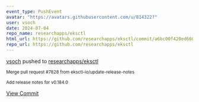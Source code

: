 ```yaml
---
event_type: PushEvent
avatar: "https://avatars.githubusercontent.com/u/814322?"
user: vsoch
date: 2024-07-04
repo_name: researchapps/eksctl
html_url: https://github.com/researchapps/eksctl/commit/a6bc00f420ed660070285602c5e07110640e5f56
repo_url: https://github.com/researchapps/eksctl
---
```


<a href='https://github.com/vsoch' target='_blank'>vsoch</a> pushed to <a href='https://github.com/researchapps/eksctl' target='_blank'>researchapps/eksctl</a>

<small>Merge pull request #7828 from eksctl-io/update-release-notes

Add release notes for v0.184.0</small>

<a href='https://github.com/researchapps/eksctl/commit/a6bc00f420ed660070285602c5e07110640e5f56' target='_blank'>View Commit</a>